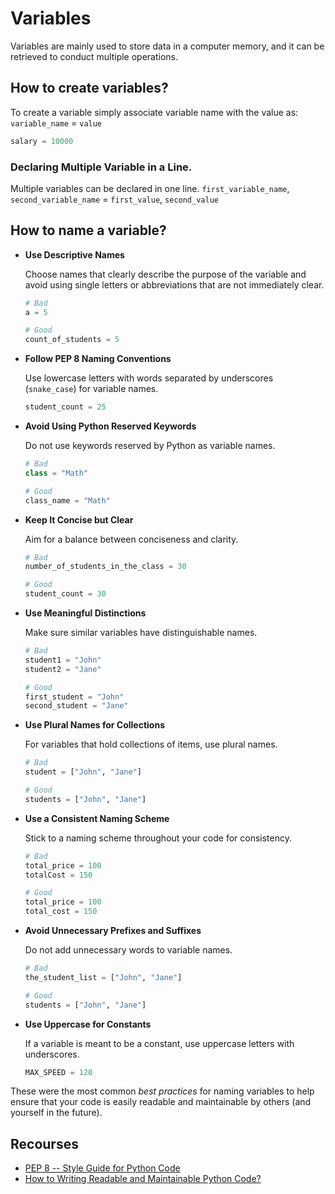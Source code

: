# Variables


Variables are mainly used to store data in a computer memory, and it can be retrieved to conduct multiple operations.

## How to create variables?

To create a variable simply associate variable name with the value as:
 `variable_name` = `value`

```python
salary = 10000
```

### Declaring Multiple Variable in a Line.

Multiple variables can be declared in one line.
`first_variable_name`, `second_variable_name` = `first_value`, `second_value`

## How to name a variable?

- **Use Descriptive Names**

    Choose names that clearly describe the purpose of the variable and avoid using single letters or abbreviations that are not immediately clear.

    ```python
    # Bad
    a = 5

    # Good
    count_of_students = 5
    ```
- **Follow PEP 8 Naming Conventions**

    Use lowercase letters with words separated by underscores (`snake_case`) for variable names.
    ```python
    student_count = 25
    ```
- **Avoid Using Python Reserved Keywords**

    Do not use keywords reserved by Python as variable names.
    ```python
    # Bad
    class = "Math"

    # Good
    class_name = "Math"
    ```
- **Keep It Concise but Clear**

    Aim for a balance between conciseness and clarity.
    ```python
    # Bad
    number_of_students_in_the_class = 30

    # Good
    student_count = 30
    ```
- **Use Meaningful Distinctions**

    Make sure similar variables have distinguishable names.
    ```python
    # Bad
    student1 = "John"
    student2 = "Jane"

    # Good
    first_student = "John"
    second_student = "Jane"
    ```
- **Use Plural Names for Collections**

    For variables that hold collections of items, use plural names.
    ```python
    # Bad
    student = ["John", "Jane"]

    # Good
    students = ["John", "Jane"]
    ```
- **Use a Consistent Naming Scheme**

    Stick to a naming scheme throughout your code for consistency.
    ```python
    # Bad
    total_price = 100
    totalCost = 150

    # Good
    total_price = 100
    total_cost = 150
    ```
- **Avoid Unnecessary Prefixes and Suffixes**

    Do not add unnecessary words to variable names.
    ```python
    # Bad
    the_student_list = ["John", "Jane"]

    # Good
    students = ["John", "Jane"]
    ```
- **Use Uppercase for Constants**

    If a variable is meant to be a constant, use uppercase letters with underscores.
    ```python
    MAX_SPEED = 120
    ```

These were the most common *best practices* for naming variables to help ensure that your code is easily readable and maintainable by others (and yourself in the future).

## Recourses

- [PEP 8 -- Style Guide for Python Code](https://peps.python.org/pep-0008/)
- [How to Writing Readable and Maintainable Python Code?](https://medium.com/@b.kiran1999kumar/a-guide-to-writing-readable-and-maintainable-python-code-28bb5dbb91ce)